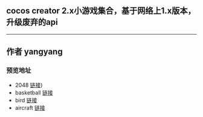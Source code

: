 ## cocos creator 2.x小游戏集合，基于网络上1.x版本，升级废弃的api
---
## 作者 yangyang
### 预览地址
- 2048
[链接](https://mllions-c.github.io/cocos_game2.x/2048))
- basketball
[链接](https://mllions-c.github.io/cocos_game2.x/basketball)
- bird
[链接](https://mllions-c.github.io/cocos_game2.x/flappybird)
- aircraft
[链接](https://mllions-c.github.io/cocos_game2.x/aircraft)